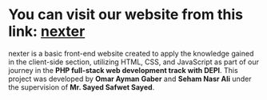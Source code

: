 # You can visit our website from this link: <a href="https://ammoor.github.io/nexter/HTML/index.html" target="_blank">nexter</a>

nexter is a basic front-end website created to apply the knowledge gained in the client-side section, utilizing HTML, CSS, and JavaScript as part of our journey in the **PHP full-stack web development track with DEPI**. This project was developed by **Omar Ayman Gaber** and **Seham Nasr Ali** under the supervision of **Mr. Sayed Safwet Sayed**.
